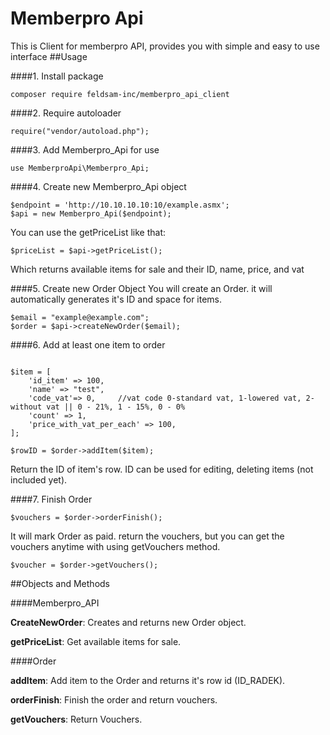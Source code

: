 # Memberpro Api
This is Client for memberpro API, provides you with simple and easy to use interface
##Usage

####1. Install package
```
composer require feldsam-inc/memberpro_api_client
```
####2. Require autoloader

```
require("vendor/autoload.php");
```

####3. Add Memberpro_Api for use
```
use MemberproApi\Memberpro_Api;
```

####4. Create new Memberpro_Api object
```
$endpoint = 'http://10.10.10.10:10/example.asmx';
$api = new Memberpro_Api($endpoint);
```

You can use the getPriceList like that:
```
$priceList = $api->getPriceList();
```

Which returns available items for sale and their ID, name, price, and vat

####5. Create new Order Object
You will create an Order. it will automatically generates it's ID and space for items.

```
$email = "example@example.com";
$order = $api->createNewOrder($email);
```

####6. Add at least one item to order
```

$item = [
    'id_item' => 100,
    'name' => "test",
    'code_vat'=> 0,     //vat code 0-standard vat, 1-lowered vat, 2-without vat || 0 - 21%, 1 - 15%, 0 - 0%
    'count' => 1,
    'price_with_vat_per_each' => 100,
];

$rowID = $order->addItem($item);
```

Return the ID of item's row. ID can be used for editing, deleting items (not included yet).

####7. Finish Order
```
$vouchers = $order->orderFinish();
```

It will mark Order as paid. return the vouchers, but you can get the vouchers anytime with using getVouchers method.
```
$voucher = $order->getVouchers();
```

##Objects and Methods

####Memberpro_API

**CreateNewOrder**: Creates and returns new Order object.

**getPriceList**: Get available items for sale.

####Order

**addItem**: Add item to the Order and returns it's row id (ID_RADEK).

**orderFinish**: Finish the order and return vouchers.

**getVouchers**: Return Vouchers.

